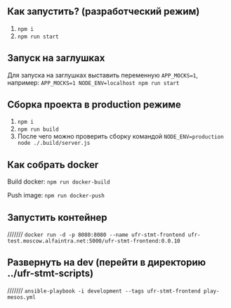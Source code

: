 Как запустить? (разработческий режим)
-------------------------------------

1. `npm i`
2. `npm run start`

Запуск на заглушках
-------------------
Для запуска на заглушках выставить переменную `APP_MOCKS=1`, например:
`APP_MOCKS=1 NODE_ENV=localhost npm run start`

Сборка проекта в production режиме
----------------------------------
1. `npm i`
2. `npm run build`
3. После чего можно проверить сборку командой `NODE_ENV=production node ./.build/server.js`

Как собрать docker
------------------
Build docker:
`npm run docker-build`

Push image:
`npm run docker-push`

Запустить контейнер
-------------------
/////// `docker run -d -p 8080:8080 --name ufr-stmt-frontend ufr-test.moscow.alfaintra.net:5000/ufr-stmt-frontend:0.0.10`

Развернуть на dev (перейти в директорию ../ufr-stmt-scripts)
------------------------------------------------------------
/////// `ansible-playbook -i development --tags ufr-stmt-frontend play-mesos.yml`